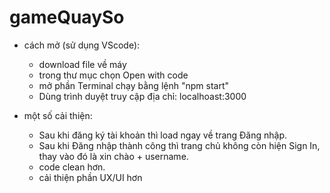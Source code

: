 # gameQuaySo

* cách mở (sử dụng VScode):
  - download file về máy
  - trong thư mục chọn Open with code
  - mở phần Terminal chạy bằng lệnh "npm start"
  - Dùng trình duyệt truy cập địa chỉ: localhoast:3000
  
 * một số cải thiện:
    - Sau khi đăng ký tài khoản thì load ngay về trang Đăng nhập.
    - Sau khi Đăng nhập thành công thì trang chủ không còn hiện Sign In, thay vào đó là xin chào + username.
    - code clean hơn.
    - cải thiện phần UX/UI hơn
 
